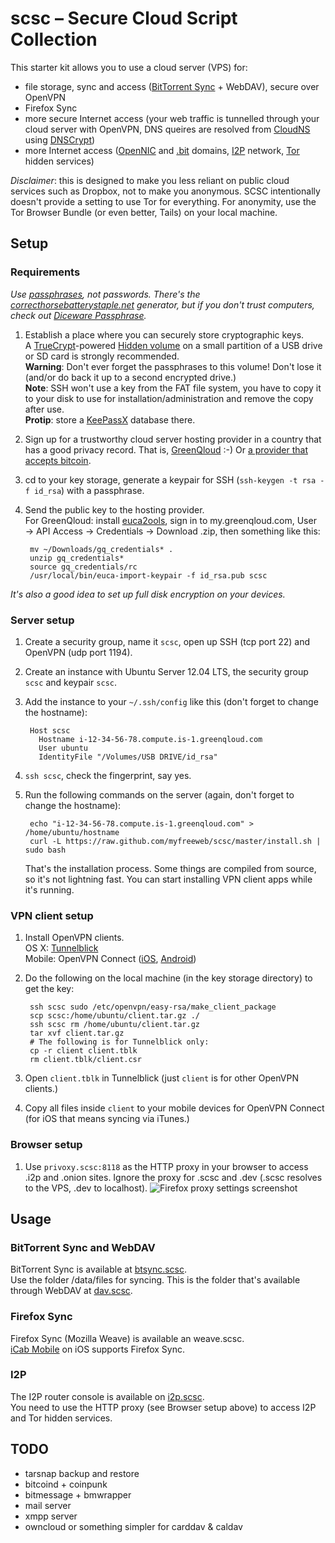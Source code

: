 # scsc – Secure Cloud Script Collection

This starter kit allows you to use a cloud server (VPS) for:

- file storage, sync and access ([BitTorrent Sync](http://labs.bittorrent.com/experiments/sync.html) + WebDAV), secure over OpenVPN
- Firefox Sync
- more secure Internet access (your web traffic is tunnelled through your cloud server with OpenVPN, DNS queires are resolved from [CloudNS](https://cloudns.com.au/) using [DNSCrypt](http://dnscrypt.org/))
- more Internet access ([OpenNIC](http://www.opennicproject.org/) and [.bit](http://dot-bit.org/Main_Page) domains, [I2P](http://www.i2p2.de/) network, [Tor](https://www.torproject.org/) hidden services)

*Disclaimer*: this is designed to make you less reliant on public cloud services such as Dropbox, not to make you anonymous.
SCSC intentionally doesn't provide a setting to use Tor for everything.
For anonymity, use the Tor Browser Bundle (or even better, Tails) on your local machine.

## Setup

### Requirements

*Use [passphrases](http://xkcd.com/936/), not passwords.
There's the [correcthorsebatterystaple.net](http://correcthorsebatterystaple.net/) generator, but if you don't trust computers, check out [Diceware Passphrase](http://world.std.com/~reinhold/diceware.html).*

1. Establish a place where you can securely store cryptographic keys.  
   A [TrueCrypt](http://www.truecrypt.org)-powered [Hidden volume](http://www.truecrypt.org/hiddenvolume) on a small partition of a USB drive or SD card is strongly recommended.  
   **Warning**: Don't ever forget the passphrases to this volume! Don't lose it (and/or do back it up to a second encrypted drive.)  
   **Note**: SSH won't use a key from the FAT file system, you have to copy it to your disk to use for installation/administration and remove the copy after use.   
   **Protip**: store a [KeePassX](https://www.keepassx.org/) database there.
2. Sign up for a trustworthy cloud server hosting provider in a country that has a good privacy record.
   That is, [GreenQloud](http://greenqloud.com) :-)
   Or [a provider that accepts bitcoin](https://en.bitcoin.it/wiki/Virtual_private_server).
3. cd to your key storage, generate a keypair for SSH (`ssh-keygen -t rsa -f id_rsa`) with a passphrase.
4. Send the public key to the hosting provider.  
   For GreenQloud: install [euca2ools](https://github.com/eucalyptus/euca2ools), sign in to my.greenqloud.com, User → API Access → Credentials → Download .zip, then something like this:
        
        mv ~/Downloads/gq_credentials* .
        unzip gq_credentials*
        source gq_credentials/rc
        /usr/local/bin/euca-import-keypair -f id_rsa.pub scsc

*It's also a good idea to set up full disk encryption on your devices.*

### Server setup

1. Create a security group, name it `scsc`, open up SSH (tcp port 22) and OpenVPN (udp port 1194).
2. Create an instance with Ubuntu Server 12.04 LTS, the security group `scsc` and keypair `scsc`.
3. Add the instance to your `~/.ssh/config` like this (don't forget to change the hostname):
        
        Host scsc
          Hostname i-12-34-56-78.compute.is-1.greenqloud.com
          User ubuntu
          IdentityFile "/Volumes/USB DRIVE/id_rsa"
        
4. `ssh scsc`, check the fingerprint, say yes.
5. Run the following commands on the server (again, don't forget to change the hostname):
        
        echo "i-12-34-56-78.compute.is-1.greenqloud.com" > /home/ubuntu/hostname
        curl -L https://raw.github.com/myfreeweb/scsc/master/install.sh | sudo bash
   
   That's the installation process.
   Some things are compiled from source, so it's not lightning fast.
   You can start installing VPN client apps while it's running.

### VPN client setup

1. Install OpenVPN clients.  
   OS X: [Tunnelblick](http://code.google.com/p/tunnelblick/wiki/DownloadsEntry?tm=2)  
   Mobile: OpenVPN Connect ([iOS](https://itunes.apple.com/us/app/openvpn-connect/id590379981?mt=8), [Android](https://play.google.com/store/apps/details?id=net.openvpn.openvpn))
2. Do the following on the local machine (in the key storage directory) to get the key:
        
        ssh scsc sudo /etc/openvpn/easy-rsa/make_client_package
        scp scsc:/home/ubuntu/client.tar.gz ./
        ssh scsc rm /home/ubuntu/client.tar.gz
        tar xvf client.tar.gz
        # The following is for Tunnelblick only:
        cp -r client client.tblk
        rm client.tblk/client.csr
        
3. Open `client.tblk` in Tunnelblick (just `client` is for other OpenVPN clients.)
4. Copy all files inside `client` to your mobile devices for OpenVPN Connect (for iOS that means syncing via iTunes.)

### Browser setup

1. Use `privoxy.scsc:8118` as the HTTP proxy in your browser to access .i2p and .onion sites.
   Ignore the proxy for .scsc and .dev (.scsc resolves to the VPS, .dev to localhost).
   ![Firefox proxy settings screenshot](https://files.app.net/7cgckJ3L)

## Usage

### BitTorrent Sync and WebDAV

BitTorrent Sync is available at [btsync.scsc](http://btsync.scsc).  
Use the folder /data/files for syncing.
This is the folder that's available through WebDAV at [dav.scsc](http://dav.scsc).

### Firefox Sync

Firefox Sync (Mozilla Weave) is available an weave.scsc.  
[iCab Mobile](http://www.icab-mobile.de/) on iOS supports Firefox Sync.

### I2P

The I2P router console is available on [i2p.scsc](http://i2p.scsc).  
You need to use the HTTP proxy (see Browser setup above) to access I2P and Tor hidden services.

## TODO

- tarsnap backup and restore
- bitcoind + coinpunk
- bitmessage + bmwrapper
- mail server
- xmpp server
- owncloud or something simpler for carddav & caldav
